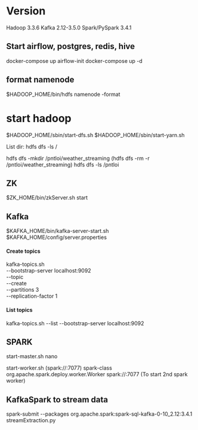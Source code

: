# Version
Hadoop 3.3.6 
Kafka 2.12-3.5.0
Spark/PySpark 3.4.1

## Start airflow, postgres, redis, hive
docker-compose up airflow-init
docker-compose up -d


## format namenode
$HADOOP_HOME/bin/hdfs namenode -format

# start hadoop
$HADOOP_HOME/sbin/start-dfs.sh
$HADOOP_HOME/sbin/start-yarn.sh

List dir: hdfs dfs -ls /

hdfs dfs -mkdir /pntloi/weather_streaming (hdfs dfs -rm -r /pntloi/weather_streaming)
hdfs dfs -ls /pntloi


## ZK
$ZK_HOME/bin/zkServer.sh start

## Kafka
$KAFKA_HOME/bin/kafka-server-start.sh $KAFKA_HOME/config/server.properties

#### Create topics
kafka-topics.sh \
    --bootstrap-server localhost:9092 \
    --topic  \
    --create \
    --partitions 3 \
    --replication-factor 1

#### List topics
kafka-topics.sh --list --bootstrap-server localhost:9092


## SPARK
start-master.sh
nano <log-path>

start-worker.sh <masterUrl> (spark://<host>:7077)
spark-class org.apache.spark.deploy.worker.Worker spark://<host>:7077 (To start 2nd spark worker)

## KafkaSpark to stream data
spark-submit --packages org.apache.spark:spark-sql-kafka-0-10_2.12:3.4.1 streamExtraction.py


